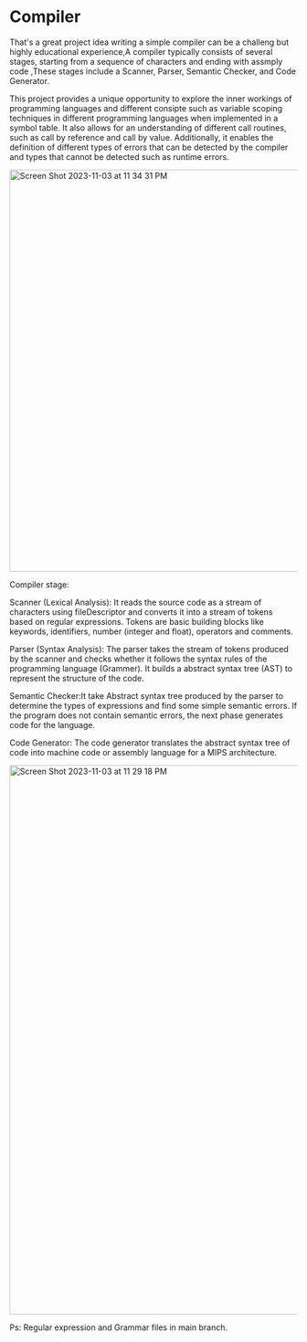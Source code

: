 # Compiler

That's a great project idea writing a simple compiler can be a challeng but highly educational experience,A compiler typically consists of several stages, starting from a sequence of characters and ending with assmply code ,These stages include a Scanner, Parser, Semantic Checker, and Code Generator.

This project provides a unique opportunity to explore the inner workings of programming languages and different consipte such as variable scoping techniques in different programming languages when implemented in a symbol table. It also allows for an understanding of different call routines, such as call by reference and call by value. Additionally, it enables the definition of different types of errors that can be detected by the compiler and types that cannot be detected such as runtime errors.



<img width="704" alt="Screen Shot 2023-11-03 at 11 34 31 PM" src="https://github.com/MoheeQwareeq/Compiler/assets/143301303/fdeddb42-9734-42bb-b970-6fc08717b738">

Compiler stage:

Scanner (Lexical Analysis): It reads the source code as a stream of characters using fileDescriptor and converts it into a stream of tokens based on regular expressions. Tokens are basic building blocks like keywords, identifiers, number (integer and float), operators and comments.


Parser (Syntax Analysis):  The parser takes the stream of tokens produced by the scanner and checks whether it follows the syntax rules of the programming language (Grammer). It builds a  abstract syntax tree (AST) to represent the structure of the code.


Semantic Checker:It take Abstract syntax tree produced by the parser to determine the types of expressions and find some simple semantic errors. If the program does not contain semantic errors, the next phase generates code for the language.

Code Generator: The code generator translates the abstract syntax tree of code into machine code or assembly language for a MIPS architecture.

<img width="962" alt="Screen Shot 2023-11-03 at 11 29 18 PM" src="https://github.com/MoheeQwareeq/Compiler/assets/143301303/f4957d73-c9ae-49d5-9e88-91f65bd3e7bc">

Ps: Regular expression and Grammar files in main branch. 

